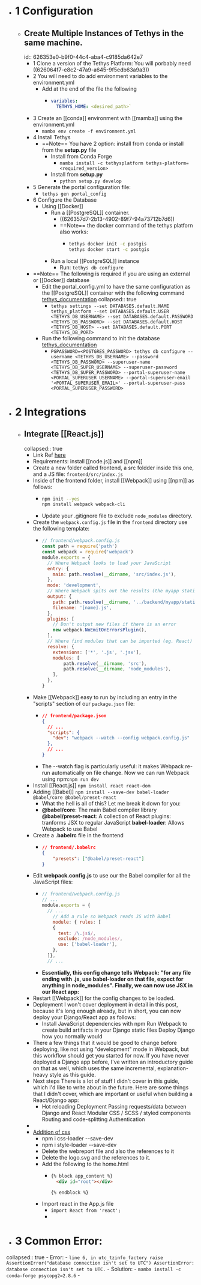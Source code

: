 - # 1 Configuration
	- ## Create Multiple Instances of Tethys in the same machine.
	  id:: 626353e0-b9f0-44c4-aba4-c9185da642e7
		- 1 Clone a version of the Tethys Platform: You will porbably need ((626064f7-e8c2-47a9-a645-9f5edb63a9a3))
		- 2 You will need to do add environment variables to the environment.yml
			- Add at the end of the file the following
				- ```yml
				  variables:
				    TETHYS_HOME: <desired_path>`
				  ```
		- 3 Create an [[conda]] environment with [[mamba]] using the environment.yml
			- `mamba env create -f environment.yml`
		- 4 Install Tethys
			- ==Note== You have 2 option: install from conda or install from the **setup.py** file
				- Install from Conda Forge
					- `mamba install -c tethysplatform tethys-platform=<required_version>`
				- Install from **setup.py**
					- `python setup.py develop`
		- 5 Generate the portal configuration file:
			- `tethys gen portal_config`
		- 6 Configure the Database
			- Using [[Docker]]
				- Run a [[PostgreSQL]] container.
					- ((626357d7-2b13-4902-89f7-94a73712b7d6))
					- ==Note== the docker command of the tethys platforn also works:
						- ```bash
						  tethys docker init -c postgis
						  tethys docker start -c postgis
						  ```
				- Run a local [[PostgreSQL]] instance
					- Run: `tethys db configure`
		- ==Note== The following is required if you are using an external or [[Docker]] database
			- Edit the portal_config.yml to have the same configuration as the [[PostgreSQL]] container with the following command [tethys_documentation](http://docs.tethysplatform.org/en/stable/installation/production/manual/configuration/basic/database.html)
collapsed:: true
				- `tethys settings --set DATABASES.default.NAME tethys_platform --set DATABASES.default.USER <TETHYS_DB_USERNAME> --set DATABASES.default.PASSWORD <TETHYS_DB_PASSWORD> --set DATABASES.default.HOST <TETHYS_DB_HOST> --set DATABASES.default.PORT <TETHYS_DB_PORT>`
			- Run the following command to init the database [tethys_documentation](http://docs.tethysplatform.org/en/stable/installation/production/manual/configuration/basic/database.html)
				- `PGPASSWORD=<POSTGRES_PASSWORD> tethys db configure --username <TETHYS_DB_USERNAME> --password <TETHYS_DB_PASSWORD> --superuser-name <TETHYS_DB_SUPER_USERNAME> --superuser-password <TETHYS_DB_SUPER_PASSWORD> --portal-superuser-name <PORTAL_SUPERUSER_USERNAME> --portal-superuser-email '<PORTAL_SUPERUSER_EMAIL>' --portal-superuser-pass <PORTAL_SUPERUSER_PASSWORD>`
- # 2 Integrations
	- ## Integrate [[React.js]]
	  collapsed:: true
		- Link Ref [here](https://mattsegal.dev/django-react.html)
		- Requirements: install [[node.js]] and [[npm]]
		- Create a new folder called frontend, a src foldder inside this one, and a JS file: `frontend/src/index.js`
		- Inside of the frontend folder, install [[Webpack]] using [[npm]] as follows:
			- ```bash
			  npm init --yes
			  npm install webpack webpack-cli
			  ```
			- Update your .gitignore file to exclude `node_modules` directory.
		- Create the `webpack.config.js` file in the `frontend` directory use the following template:
			- ```javascript
			  // frontend/webpack.config.js
			  const path = require('path')
			  const webpack = require('webpack')
			  module.exports = {
			    // Where Webpack looks to load your JavaScript
			    entry: {
			      main: path.resolve(__dirname, 'src/index.js'),
			    },
			    mode: 'development',
			    // Where Webpack spits out the results (the myapp static folder)
			    output: {
			      path: path.resolve(__dirname, '../backend/myapp/static/myapp/'),
			      filename: '[name].js',
			    },
			    plugins: [
			      // Don't output new files if there is an error
			      new webpack.NoEmitOnErrorsPlugin(),
			    ],
			    // Where find modules that can be imported (eg. React) 
			    resolve: {
			      extensions: ['*', '.js', '.jsx'],
			      modules: [
			          path.resolve(__dirname, 'src'),
			          path.resolve(__dirname, 'node_modules'),
			      ],
			    },
			  }
			  ```
		- Make [[Webpack]] easy to run by including an entry in the "scripts" section of our `package.json` file:
			- ```json
			  // frontend/package.json
			  {
			    // ...
			    "scripts": {
			      "dev": "webpack --watch --config webpack.config.js"
			    },
			    // ...
			  }
			  ```
			- The --watch flag is particularly useful: it makes Webpack re-run automatically on file change. Now we can run Webpack using npm:`npm run dev`
		- Install [[React.js]] `npm install react react-dom`
		- Adding [[Babel]] `npm install --save-dev babel-loader @babel/core @babel/preset-react`
			- What the hell is all of this? Let me break it down for you:
			- **@babel/core**: The main Babel compiler library
			  **@babel/preset-react**: A collection of React plugins: tranforms JSX to regular JavaScript
			  **babel-loader**: Allows Webpack to use Babel
		- Create a **.babelrc** file in the frontend
			- ```json
			  // frontend/.babelrc
			  {
			      "presets": ["@babel/preset-react"]
			  }
			  ```
		- Edit **webpack.config.js** to use our the Babel compiler for all the JavaScript files:
			- ```JavaScript
			  // frontend/webpack.config.js
			  // ...
			  module.exports = {
			    // ...
			      // Add a rule so Webpack reads JS with Babel
			      module: { rules: [
			      {
			        test: /\.js$/,
			        exclude: /node_modules/,
			        use: ['babel-loader'],
			      },
			    ]},
			    // ...
			  ```
			- **Essentially, this config change tells Webpack: "for any file ending with .js, use babel-loader on that file, expect for anything in node_modules". Finally, we can now use JSX in our React app:**
		- Restart [[Webpack]] for the config changes to be loaded.
		- Deployment
		  I won't cover deployment in detail in this post, because it's long enough already, but in short, you can now deploy your Django/React app as follows:
			- Install JavaScript dependencies with npm
			  Run Webpack to create build artifacts in your Django static files
			  Deploy Django how you normally would
		- There a few things that it would be good to change before deploying, like not using "development" mode in Webpack, but this workflow should get you started for now. If you have never deployed a Django app before, I've written an introductory guide on that as well, which uses the same incremental, explanation-heavy style as this guide.
		- Next steps
		  There is a lot of stuff I didn't cover in this guide, which I'd like to write about in the future. Here are some things that I didn't cover, which are important or useful when building a React/Django app:
			- Hot reloading
			  Deployment
			  Passing requests/data between Django and React
			  Modular CSS / SCSS / styled components
			  Routing and code-splitting
			  Authentication
		-
		- [Addition of css](https://blog.logrocket.com/how-to-configure-css-modules-webpack/#:~:text=Setting%20up%20style%2Dloader%20and%20css%2Dloader&text=Loaders%20tell%20webpack%20how%20to,loading%20of%20files%20and%20images.)
			- npm i css-loader --save-dev
			- npm i style-loader --save-dev
			- Delete the webreport file and also the references to it
			- Delete the logo.svg and the references to it.
			- Add the following to the home.html
				- ```html
				  {% block app_content %}
				    <div id="root"></div>
				  
				  {% endblock %}
				  ```
			- Import react in the App.js file
				- `import React from 'react';`
				-
- # 3 Common Error:
collapsed:: true
	- Error:
		- `line 6, in utc_tzinfo_factory raise AssertionError("database connection isn't set to UTC") AssertionError: database connection isn't set to UTC.`
	- Solution:
		- `mamba install -c conda-forge psycopg2=2.8.6`
		-
